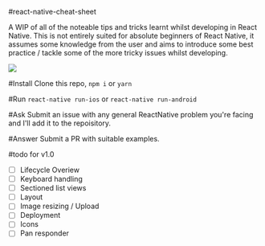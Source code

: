 #react-native-cheat-sheet

A WIP of all of the noteable tips and tricks learnt whilst developing in React Native. This is not entirely suited for absolute beginners of React Native, it assumes some knowledge from the user and aims to introduce some best practice / tackle some of the more tricky issues whilst developing.

<img src="http://g.recordit.co/nizLkTLeP7.gif"/>



#Install
Clone this repo, ```npm i``` or ```yarn```

#Run
```react-native run-ios``` or ```react-native run-android```

#Ask
Submit an issue with any general ReactNative problem you're facing and I'll add it to the repoisitory.

#Answer
Submit a PR with suitable examples.


#todo for v1.0
- [ ] Lifecycle Overiew
- [ ] Keyboard handling
- [ ] Sectioned list views
- [ ] Layout
- [ ] Image resizing / Upload 
- [ ] Deployment 
- [ ] Icons
- [ ] Pan responder
